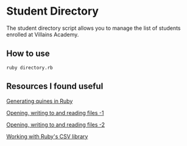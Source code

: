 # Student Directory

The student directory script allows you to manage the list of students enrolled at Villains Academy.

## How to use ##

```shell
ruby directory.rb
```

## Resources I found useful ##

[Generating quines in Ruby](https://blog.chaps.io/2015/10/01/generating-quines-in-ruby.html)

[Opening, writing to and reading files -1 ](https://launchschool.com/books/ruby/read/files)

[Opening, writing to and reading files -2](https://www.sitepoint.com/guide-ruby-csv-library-part/)

[Working with Ruby's CSV library](http://albertogrespan.com/blog/csv-file-reading-in-ruby/)
